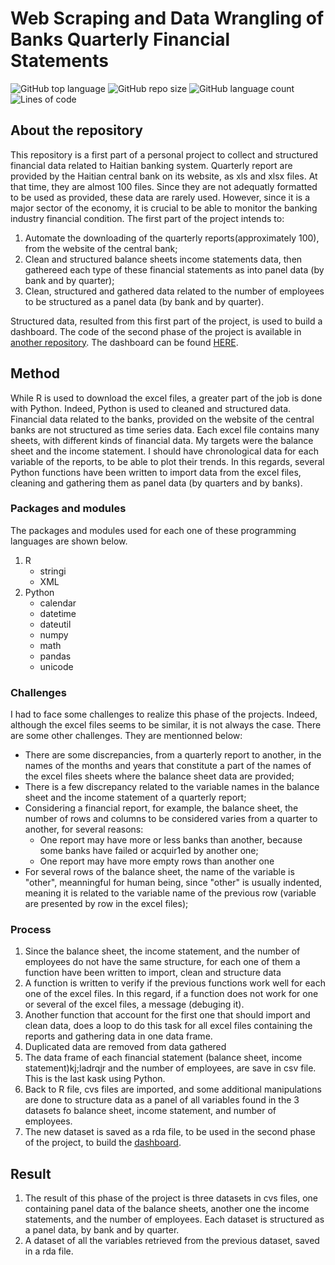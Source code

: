 # Web Scraping  and Data Wrangling of Banks Quarterly Financial Statements

![GitHub top language](https://img.shields.io/github/languages/top/raulincadet/BanksHT?style=plastic)
![GitHub repo size](https://img.shields.io/github/repo-size/raulincadet/BanksHT?color=green)
![GitHub language count](https://img.shields.io/github/languages/count/raulincadet/BanksHT?style=plastic)
![Lines of code](https://img.shields.io/tokei/lines/github/raulincadet/BanksHT?color=orange&style=plastic)

## About the repository
This repository is a first part of a personal project to collect and structured financial data related to Haitian banking system. Quarterly report are provided by the Haitian central bank on its website, as xls and xlsx files. At that time, they are almost 100 files. Since they are not adequatly formatted to be used as provided, these data are rarely used. However, since it is a major sector of the economy, it is crucial to be able to monitor the banking industry financial condition. The first part of the project intends to:
1) Automate the downloading of the quarterly reports(approximately 100), from the website of the central bank;
2) Clean and structured balance sheets income statements data, then gathereed each type of these financial statements as into panel data (by bank and by quarter);
3) Clean, structured and gathered data related to the number of employees to be structured as a panel data (by bank and by quarter).

Structured data, resulted from this first part of the project, is used to build a dashboard. The code of the second phase of the project is available in [another repository](https://github.com/raulincadet/BanksHT_dashboard). The dashboard can be found [HERE](https://cours.shinyapps.io/BanksHT_dashboard/).

## Method
While R is used to download the excel files, a greater part of the job is done with Python. Indeed, Python is used to cleaned and structured data. Financial data related to the banks, provided on the website of the central banks are not structured as time series data. Each excel file contains many sheets, with different kinds of financial data. My targets were the balance sheet and the income statement. I should have chronological data for
each variable of the reports, to be able to plot their trends. In this regards, several Python functions have been written to import data from
the excel files, cleaning and gathering them as panel data (by quarters and by banks). 

### Packages and modules
The packages and modules used for each one of these programming languages are shown below.

1. R
   * stringi
   * XML
3. Python
   * calendar
   * datetime
   * dateutil
   * numpy
   * math
   * pandas
   * unicode
    
### Challenges
I had to face some challenges to realize this phase of the projects. Indeed, although the excel files seems to be similar, it is not always the case. There are some other challenges. They are mentionned below:
  * There are some discrepancies, from a quarterly report to another, in the names of the months and years that constitute a part of the names of the excel files sheets where the balance sheet data are provided;
  * There is a few discrepancy related to the variable names in the balance sheet and the income statement of a quarterly report;
  * Considering a financial report, for example, the balance sheet, the number of rows and columns to be considered varies from a quarter to another, for several reasons: 
      * One report may have more or less banks than another, because some banks have failed or acquir1ed by another one;
      * One report may have more empty rows than another one  
  * For several rows of the balance sheet, the name of the variable is "other", meanningful for human being, since "other" is usually indented, meaning it is related to the variable name of the previous row (variable are presented by row in the excel files);

### Process
1) Since the balance sheet, the income statement, and the number of employees do not have the same structure, for each one of them a function have been written to import, clean and structure data
2) A function is written to verify if the previous functions work well for each one of the excel files. In this regard, if a function does not work for one or several of the excel files, a message (debuging it). 
3) Another function that account for the first one that should import and clean data, does a loop to do this task for all excel files containing the reports and gathering data in one data frame.
4) Duplicated data are removed from data gathered
5) The data frame of each financial statement (balance sheet, income statement)kj;ladrqjr and the number of employees, are save in csv file. This is the last kask using Python.
6) Back to R file, cvs files are imported, and some additional manipulations are done to structure data as a panel of all variables found in the 3 datasets fo balance sheet, income statement, and number of employees.
7) The new dataset is saved as a rda file, to be used in the second phase of the project, to build the [dashboard](https://cours.shinyapps.io/BanksHT_dashboard/).

## Result
1) The result of this phase of the project is three datasets in cvs files, one containing panel data of the balance sheets, another one the income statements, and the number of employees. Each dataset is structured as a panel data, by bank and by quarter.
2) A dataset of all the variables retrieved from the previous dataset, saved in a rda file.

